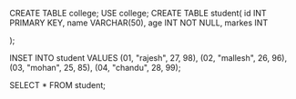 CREATE TABLE college;
USE college;
CREATE TABLE student(
id INT PRIMARY KEY,
name VARCHAR(50),
age INT NOT NULL,
markes INT

);

INSET INTO student VALUES 
(01, "rajesh", 27, 98),
(02, "mallesh", 26, 96),
(03, "mohan", 25, 85),
(04, "chandu", 28, 99);

SELECT * FROM student;
